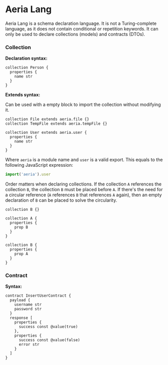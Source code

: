 # Aeria Lang

Aeria Lang is a schema declaration language. It is not a Turing-complete language, as it does not contain conditional or repetition keywords. It can only be used to declare collections (models) and contracts (DTOs).

### Collection

**Declaration syntax:**

```aeria
collection Person {
  properties {
    name str
  }
}
```

**Extends syntax:**

Can be used with a empty block to import the collection without modifying it.

```aeria
collection File extends aeria.file {}
collection TempFile extends aeria.tempFile {}

collection User extends aeria.user {
  properties {
    name str
  }
}
```

Where `aeria` is a module name and `user` is a valid export. This equals to the following JavaScript expression:

```typescript
import('aeria').user
```

Order matters when declaring collections. If the collection `A` references the collection `B`, the collection `B` must be placed before `A`. If there's the need for a circular reference (`A` references `B` that references `A` again), then an empty declaration of `B` can be placed to solve the circularity.

```aeria
collection B {}

collection A {
  properties {
    prop B
  }
}

collection B {
  properties {
    prop A
  }
}
```

### Contract

**Syntax:**

```aeria
contract InsertUserContract {
  payload {
    username str
    password str
  }
  response [
    properties {
      success const @value(true)
    },
    properties {
      success const @value(false)
      error str
    }
  ]
}
```

